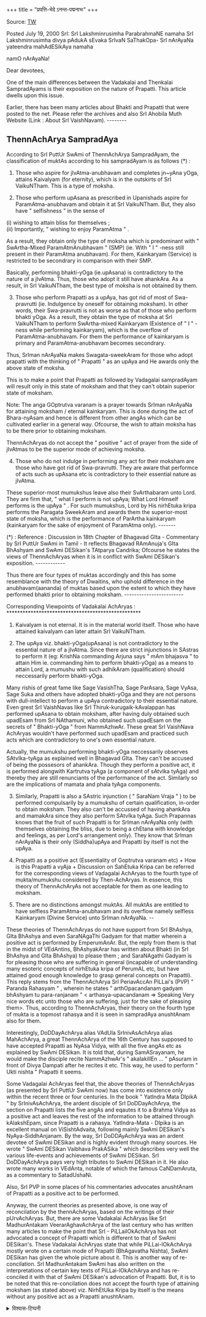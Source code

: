 +++
title = "प्रपत्ति-भेदे ऽनन्त-पद्मनाभः"
+++ 

Source: [TW](https://www.indiadivine.org/content/topic/1542817-vadakalai-and-thenkalai-viewpoints-on-prapatti/)



Posted July 19, 2000 SrI: SrI Lakshminrusimha ParabrahmaNE namaha SrI Lakshminrusimha divya pAdukA sEvaka SrIvaN SaThakOpa- SrI nArAyaNa yateendra mahAdESikAya namaha

 

namO nArAyaNa!

 

Dear devotees,

 

One of the main differences between the Vadakalai and Thenkalai SampradAyams is their exposition on the nature of Prapatti. This article dwells upon this issue.

 

Earlier, there has been many articles about Bhakti and Prapatti that were posted to the net. Please refer the archives and also SrI Ahobila Muth Website (Link : About SrI VaishNavam). --------

 

## ThennAchArya SampradAya

 

According to SrI PuttUr SwAmi of ThennAchArya SampradAyam, the classification of muktAs according to his sampradAyam is as follows (*) :

 

1. Those who aspire for jIvAtma-anubhavam and completes jn~yAna yOga, attains Kaivalyam (for eternity), which is in the outskirts of SrI VaikuNTham. This is a type of moksha.

2. Those who perform upAsana as prescribed in Upanishads aspire for ParamAtma-anubhavam and obtain it at SrI VaikuNTham. But, they also have " selfishness " in the sense of 

(i) wishing to attain bliss for themselves ;  
(ii) Importantly, " wishing to enjoy ParamAtma " .


As a result, they obtain only the type of moksha which is predominant with " SwArtha-Mixed ParamAtmAnubhavam " (SMP) (ie. With " I " -ness still present in their ParamAtma anubhavam). For them, Kainkaryam (Service) is restricted to be secondrary in comparison with their SMP.

Basically, performing bhakti-yOga (ie.upAsana) is contradictory to the nature of a jIvAtma. Thus, those who adopt it still have ahankAra. As a result, in SrI VaikuNTham, the best type of moksha is not obtained by them.

3. Those who perform Prapatti as a upAya, has got rid of most of Swa-pravrutti (ie. Indulgence by oneself for obtaining moksham). In other words, their Swa-pravrutti is not as worse as that of those who perform bhakti yOga. As a result, they obtain the type of moksha at SrI VaikuNTham to perform SwArtha-mixed Kainkaryam (Existence of " I " -ness while performing kainkaryam), which is the overflow of ParamAtma-anubhavam. For them the performance of kainkaryam is primary and ParamAtma-anubhavam becomes secondrary.

 

Thus, SrIman nArAyaNa makes Swagata-sweekAram for those who adopt prapatti with the thinking of " Prapatti " as an upAya and He awards only the above state of moksha.

 

This is to make a point that Prapatti as followed by Vadagalai sampradAyam will result only in this state of moksham and that they can't obtain superior state of moksham.

 

Note: The anga GOptrutva varanam is a prayer towards SrIman nArAyaNa for attaining moksham / eternal kainkaryam. This is done during the act of Bhara-nyAsam and hence is different from other angAs which can be cultivated earlier in a general way. Ofcourse, the wish to attain moksha has to be there prior to obtaining moksham.

 

ThennAchAryas do not accept the " positive " act of prayer from the side of jIvAtmas to be the superior mode of achieving moksha.

 

4. Those who do not indulge in performing any act for their moksham are those who have got rid of Swa-pravrutti. They are aware that performce of acts such as upAsana etc is contradictory to their essential nature as jIvAtma.

 

These superior-most mumukshus leave also their SvArthabaram unto Lord. They are firm that, " what I perform is not upAya; What Lord Himself performs is the upAya " . For such mumukshus, Lord by His nirhEtuka kripa performs the Paragata SweekAram and awards them the superior-most state of moksha, which is the performance of ParArtha kainkaryam (kainkaryam for the sake of enjoyment of ParamAtma only). -------

 

(*) : Reference : Discussion in 18th Chapter of Bhagavad GIta - Commentary by SrI PuttUr SwAmi in Tamil - It reflects Bhagavad RAmAnuja's GIta BhAshyam and SwAmi DESikan's TAtparya Candrika; Ofcourse he states the views of ThennAchAryas when it is in conflict with SwAmi DESikan's exposition. ------------

 

Thus there are four types of muktas accordingly and this has some resemblance with the theory of Dwaitins, who uphold difference in the anubhavam(aananda) of muktas based upon the extent to which they have performed bhakti prior to obtaining moksham. ------------------------

 

 

Corresponding Viewpoints of Vadakalai AchAryas : **************************************************

 

1. Kaivalyam is not eternal. It is in the material world itself. Those who have attained kaivalyam can later attain SrI VaikuNTham.

 

2. The upAya viz. bhakti-yOga(upAsana) is not contradictory to the essential nature of a jIvAtma. Since there are strict injunctions in SAstras to perform it (eg: KrishNa commanding Arjuna says " mAm bhajasva " to attain Him ie. commanding him to perform bhakti-yOga) as a means to attain Lord, a mumushu with such adhikAram (qualification) should neccessarily perform bhakti-yOga.

 

Many rishis of great fame like Sage VasishTha, Sage ParAsara, Sage VyAsa, Sage Suka and others have adopted bhakti-yOga and they are not persons with dull-intellect to perform a upAya contradictory to their essential nature. Even grest SrI VaishNavas like SrI Thiruk-kurugaik-kAvalappan has performed upAsana to obtain moksham, after having duly obtained such upadEsam from SrI NAthamuni, who obtained such upadEsam on the secrets of " Bhakti-yOga " from NammAzhwAr. These great SrI VaishNava AchAryas wouldn't have performed such upadEsam and practiced such acts which are contradictory to one's own essential nature.

 

Actually, the mumukshu performing bhakti-yOga neccessarily observes SAtvIka-tyAga as explained well in Bhagavad GIta. They can't be accused of being the possesors of ahankAra. Though they perform a positive act, it is performed alongwith Kartrutva tyAga (a component of sAtvIka tyAga) and thereby they are still renunciants of the performance of the act. Similarly so are the implications of mamata and phala tyAga components.

 

3. Similarly, Prapatti is also a SAstric injunction ( " SaraNam Vraja " ) to be performed compulsarily by a mumukshu of certain qualification, in-order to obtain moksham. They also can't be accussed of having ahankAra and mamakAra since they also perform SAtvIka tyAga. Such Prapannas knows that the fruit of such Prapatti is for SrIman nArAyaNa only (with themselves obtaining the bliss, due to being a chEtana with knowledge and feelings, as per Lord's arrangement only). They know that SrIman nArAyaNa is their only (Siddha)upAya and Prapatti by itself is not the upAya.

 

4. Prapatti as a positive act (Essentiality of Goptrutva varanam etc) + How is this Prapatti a vyAja + Discussion on SahEtuka Kripa can be referred for the corresponding views of Vadagalai AchAryas to the fourth type of mukta/mumukshu considered by Then-AchAryas. In essence, this theory of ThennAchAryAs not acceptable for them as one leading to moksham.

 

5. There are no distinctions amongst muktAs. All muktAs are entitled to have selfless ParamAtma-anubhavam and its overflow namely selfless Kainkaryam (Divine Service) unto SrIman nArAyaNa. --

 

These theories of ThennAchAryas do not have support from SrI BhAshya, GIta BhAshya and even SaraNAgaThi Gadyam for that matter wherein a positive act is performed by EmperumAnAr. But, the reply from them is that in the midst of VEdAntins, BhAshyakArar has written about Bhakti (in SrI BhAshya and GIta BhAshya) to please them ; and SaraNAgathi Gadyam is for pleasing those who are suffering in general (incapable of understanding many esoteric concepts of nirhEtuka kripa of PerumAL etc, but have attained good enough knowledge to grasp general concepts on Prapatti). This reply stems from the ThennAchArya SrI PeriavAccAn PiLLai's (PVP) " Paranda Rahasyam " , wherein he states " arthOpacandanam gadyam bhAshyam tu para-ranjanam " \< arthasya-upacandanam => Speaking Very nice words etc unto those who are suffering, just for the sake of pleasing them\>. Thus, according to ThennAchAryas, their theory on the fourth type of mukta is a topmost rahasya and it is seen in sampradAya anushtAnam also for them.

 

Interestingly, DoDDayAchArya alias VAdUla SrInivAsAchArya alias MahAchArya, a great ThennAchArya of the 16th Century has supposed to have accepted Prapatti as NyAsa Vidya, with all the five angAs etc as explained by SwAmi DESikan. It is told that, during SamASrayanam, he would make the disciple recite NammAzhwAr's " akalakillEn ... " pAsuram in front of Divya Dampati after he recites it etc. This way, he used to perform " Ukti nishta " Prapatti it seems. 

Some Vadagalai AchAryas feel that, the above theories of ThennAchAryas (as presented by SrI PuttUr SwAmi now) has come into existence only within the recent three or four centuries. In the book " YatIndra Mata DIpikA " by SrInivAsAchArya, the ardent disciple of SrI DoDDayAchArya, the section on Prapatti lists the five angAs and eqautes it to a Brahma Vidya as a positive act and leaves the rest of the information to be attained through kAlakshEpam, since Prapatti is a rahasya. YatIndra-Mata - DIpika is an excellent manual on ViSishtAdvaita, following mainly SwAmi DESikan's NyAya-SiddhAnjanam. By the way, SrI DoDDAyAchArya was an ardent devotee of SwAmi DESikan and is highly evident through many sources. He wrote " SwAmi DESikan Vaibhava PrakASika " which describes very well the various life-events and achievements of SwAmi DESikan. SrI DoDDayAchArya pays very high tributes to SwAmi DESikan in it. He also wrote many works in VEdAnta, notable of which the famous CaNDamAruta, as a commentary to SatadUshaNi.

 

Also, SrI PVP in some places of his commentaries advocates anushtAnam of Prapatti as a positive act to be performed.

 

Anyway, the current theories as presented above, is one way of reconcilation by the thennAchAryas, based on the writings of their pUrvAchAryas. But, there are some Vadakalai AchAryas like SrI MadhurAntakam VeerarAghavAchArya of the last century who has written many articles to make the point that SrI - PiLLailOkAchArya has not advocated a concept of Prapatti which is different to that of SwAmi DESikan's. These Vadakalai AchAryas state that while PiLLai-lOkAchArya mostly wrote on a certain mode of Prapatti (BhAgavatha Nishta), SwAmi DESikan has given the whole picture about it. This is another way of re-concilation. SrI MadhurAntakam SwAmi has also written on the interpretations of certain key texts of PiLLai-lOkAchArya and has re-conciled it with that of SwAmi DESikan's advocation of Prapatti. But, it is to be noted that this re-concilation does not accept the fourth type of attaining moksham (as stated above) viz. NirhEtUka Kripa by itself is the means without any positive act as a Prapatti anushtAnam. 

<details><summary>विश्वास-टिप्पनी</summary>

वैषम्य-दोष इति संशयास्पदम्। 
</details>
